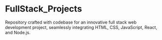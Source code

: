 # FullStack_Projects
Repository crafted with codebase for an innovative full stack web development project, seamlessly integrating HTML, CSS, JavaScript, React, and Node.js. 
